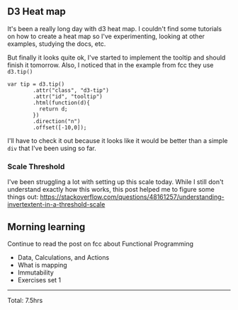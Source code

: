 ## D3 Heat map

It's been a really long day with d3 heat map. I couldn't find some tutorials on how to create 
a heat map so I've experimenting, looking at other examples, studying the docs, etc.

But finally it looks quite ok, I've started to implement the tooltip and should finish it tomorrow.
Also, I noticed that in the example from fcc they use `d3.tip()`

```
var tip = d3.tip()
        .attr("class", "d3-tip")
        .attr("id", "tooltip")
        .html(function(d){
          return d;
        })
        .direction("n")
        .offset([-10,0]);
```

I'll have to check it out because it looks like it would be better than a simple `div` that I've been using so far.

### Scale Threshold
I've been struggling a lot with setting up this scale today. While I still don't understand exactly how this works, this post
helped me to figure some things out:
https://stackoverflow.com/questions/48161257/understanding-invertextent-in-a-threshold-scale

## Morning learning
Continue to read the post on fcc about Functional Programming
  * Data, Calculations, and Actions
  * What is mapping
  * Immutability
  * Exercises set 1
  
<hr>
Total: 7.5hrs
  

